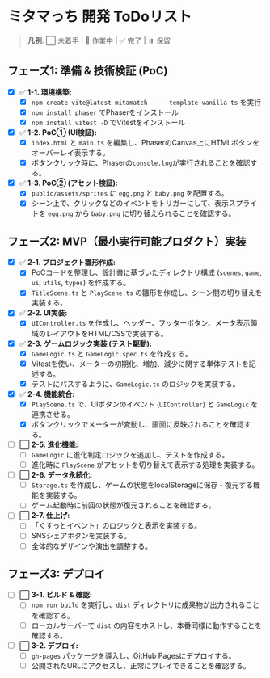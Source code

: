 # ミタマっち 開発 ToDoリスト

> **凡例**: ⬜️ 未着手 | 🚧 作業中 | ✅ 完了 | ⏸️ 保留

## フェーズ1: 準備 & 技術検証 (PoC)

- [x] ✅ **1-1. 環境構築:**
    - [x] `npm create vite@latest mitamatch -- --template vanilla-ts` を実行
    - [x] `npm install phaser` でPhaserをインストール
    - [x] `npm install vitest -D` でVitestをインストール
- [x] ✅ **1-2. PoC① (UI検証):**
    - [x] `index.html` と `main.ts` を編集し、PhaserのCanvas上にHTMLボタンをオーバーレイ表示する。
    - [x] ボタンクリック時に、Phaserの`console.log`が実行されることを確認する。
- [x] ✅ **1-3. PoC② (アセット検証):**
    - [x] `public/assets/sprites` に `egg.png` と `baby.png` を配置する。
    - [x] シーン上で、クリックなどのイベントをトリガーにして、表示スプライトを `egg.png` から `baby.png` に切り替えられることを確認する。

## フェーズ2: MVP（最小実行可能プロダクト）実装

- [x] ✅ **2-1. プロジェクト雛形作成:**
    - [x] PoCコードを整理し、設計書に基づいたディレクトリ構成 (`scenes`, `game`, `ui`, `utils`, `types`) を作成する。
    - [x] `TitleScene.ts` と `PlayScene.ts` の雛形を作成し、シーン間の切り替えを実装する。
- [x] ✅ **2-2. UI実装:**
    - [x] `UIController.ts` を作成し、ヘッダー、フッターボタン、メータ表示領域のレイアウトをHTML/CSSで実装する。
- [x] ✅ **2-3. ゲームロジック実装 (テスト駆動):**
    - [x] `GameLogic.ts` と `GameLogic.spec.ts` を作成する。
    - [x] Vitestを使い、メーターの初期化、増加、減少に関する単体テストを記述する。
    - [x] テストにパスするように、`GameLogic.ts` のロジックを実装する。
- [x] ✅ **2-4. 機能統合:**
    - [x] `PlayScene.ts` で、UIボタンのイベント (`UIController`) と `GameLogic` を連携させる。
    - [x] ボタンクリックでメーターが変動し、画面に反映されることを確認する。
- [ ] ⬜️ **2-5. 進化機能:**
    - [ ] `GameLogic` に進化判定ロジックを追加し、テストを作成する。
    - [ ] 進化時に `PlayScene` がアセットを切り替えて表示する処理を実装する。
- [ ] ⬜️ **2-6. データ永続化:**
    - [ ] `Storage.ts` を作成し、ゲームの状態をlocalStorageに保存・復元する機能を実装する。
    - [ ] ゲーム起動時に前回の状態が復元されることを確認する。
- [ ] ⬜️ **2-7. 仕上げ:**
    - [ ] 「くすっとイベント」のロジックと表示を実装する。
    - [ ] SNSシェアボタンを実装する。
    - [ ] 全体的なデザインや演出を調整する。

## フェーズ3: デプロイ

- [ ] ⬜️ **3-1. ビルド & 確認:**
    - [ ] `npm run build` を実行し、`dist` ディレクトリに成果物が出力されることを確認する。
    - [ ] ローカルサーバーで `dist` の内容をホストし、本番同様に動作することを確認する。
- [ ] ⬜️ **3-2. デプロイ:**
    - [ ] `gh-pages` パッケージを導入し、GitHub Pagesにデプロイする。
    - [ ] 公開されたURLにアクセスし、正常にプレイできることを確認する。
